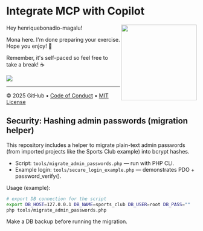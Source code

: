 # Integrate MCP with Copilot

<img src="https://octodex.github.com/images/Professortocat_v2.png" align="right" height="200px" />

Hey henriquebonadio-magalu!

Mona here. I'm done preparing your exercise. Hope you enjoy! 💚

Remember, it's self-paced so feel free to take a break! ☕️

[![](https://img.shields.io/badge/Go%20to%20Exercise-%E2%86%92-1f883d?style=for-the-badge&logo=github&labelColor=197935)](https://github.com/henriquebonadio-magalu/skills-integrate-mcp-with-copilot/issues/1)

---

&copy; 2025 GitHub • [Code of Conduct](https://www.contributor-covenant.org/version/2/1/code_of_conduct/code_of_conduct.md) • [MIT License](https://gh.io/mit)

## Security: Hashing admin passwords (migration helper)

This repository includes a helper to migrate plain-text admin passwords (from imported projects like the Sports Club example) into bcrypt hashes.

- Script: `tools/migrate_admin_passwords.php` — run with PHP CLI.
- Example login: `tools/secure_login_example.php` — demonstrates PDO + password_verify().

Usage (example):

```bash
# export DB connection for the script
export DB_HOST=127.0.0.1 DB_NAME=sports_club DB_USER=root DB_PASS=""
php tools/migrate_admin_passwords.php
```

Make a DB backup before running the migration.
